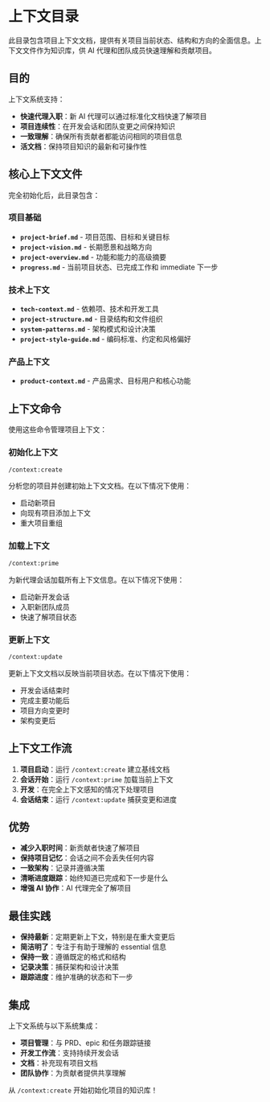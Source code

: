 # 上下文目录

此目录包含项目上下文文档，提供有关项目当前状态、结构和方向的全面信息。上下文文件作为知识库，供 AI 代理和团队成员快速理解和贡献项目。

## 目的

上下文系统支持：
- **快速代理入职**：新 AI 代理可以通过标准化文档快速了解项目
- **项目连续性**：在开发会话和团队变更之间保持知识
- **一致理解**：确保所有贡献者都能访问相同的项目信息
- **活文档**：保持项目知识的最新和可操作性

## 核心上下文文件

完全初始化后，此目录包含：

### 项目基础
- **`project-brief.md`** - 项目范围、目标和关键目标
- **`project-vision.md`** - 长期愿景和战略方向
- **`project-overview.md`** - 功能和能力的高级摘要
- **`progress.md`** - 当前项目状态、已完成工作和 immediate 下一步

### 技术上下文
- **`tech-context.md`** - 依赖项、技术和开发工具
- **`project-structure.md`** - 目录结构和文件组织
- **`system-patterns.md`** - 架构模式和设计决策
- **`project-style-guide.md`** - 编码标准、约定和风格偏好

### 产品上下文
- **`product-context.md`** - 产品需求、目标用户和核心功能

## 上下文命令

使用这些命令管理项目上下文：

### 初始化上下文
```bash
/context:create
```
分析您的项目并创建初始上下文文档。在以下情况下使用：
- 启动新项目
- 向现有项目添加上下文
- 重大项目重组

### 加载上下文
```bash
/context:prime
```
为新代理会话加载所有上下文信息。在以下情况下使用：
- 启动新开发会话
- 入职新团队成员
- 快速了解项目状态

### 更新上下文
```bash
/context:update
```
更新上下文文档以反映当前项目状态。在以下情况下使用：
- 开发会话结束时
- 完成主要功能后
- 项目方向变更时
- 架构变更后

## 上下文工作流

1. **项目启动**：运行 `/context:create` 建立基线文档
2. **会话开始**：运行 `/context:prime` 加载当前上下文
3. **开发**：在完全上下文感知的情况下处理项目
4. **会话结束**：运行 `/context:update` 捕获变更和进度

## 优势

- **减少入职时间**：新贡献者快速了解项目
- **保持项目记忆**：会话之间不会丢失任何内容
- **一致架构**：记录并遵循决策
- **清晰进度跟踪**：始终知道已完成和下一步是什么
- **增强 AI 协作**：AI 代理完全了解项目

## 最佳实践

- **保持最新**：定期更新上下文，特别是在重大变更后
- **简洁明了**：专注于有助于理解的 essential 信息
- **保持一致**：遵循既定的格式和结构
- **记录决策**：捕获架构和设计决策
- **跟踪进度**：维护准确的状态和下一步

## 集成

上下文系统与以下系统集成：
- **项目管理**：与 PRD、epic 和任务跟踪链接
- **开发工作流**：支持持续开发会话
- **文档**：补充现有项目文档
- **团队协作**：为贡献者提供共享理解

从 `/context:create` 开始初始化项目的知识库！